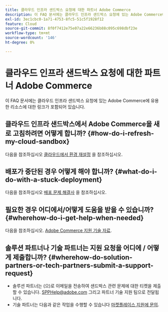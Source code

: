 ```yaml
---
title: 클라우드 인프라 샌드박스 요청에 대한 파트너 Adobe Commerce
description: 이 FAQ 문서에는 클라우드 인프라 샌드박스 요청에 있는 Adobe Commerce에 유용한 리소스에 대한 링크가 포함되어 있습니다.
exl-id: 3ec1cbc0-1a71-4753-8fc5-51c5f1928f12
feature: Cloud
source-git-commit: 8f0f7412e75e07a22e66236b88c095c698dbf23e
workflow-type: tm+mt
source-wordcount: '146'
ht-degree: 0%

---
```


# 클라우드 인프라 샌드박스 요청에 대한 파트너 Adobe Commerce

이 FAQ 문서에는 클라우드 인프라 샌드박스 요청에 있는 Adobe Commerce에 유용한 리소스에 대한 링크가 포함되어 있습니다.

## 클라우드 인프라 샌드박스에서 Adobe Commerce을 새로 고침하려면 어떻게 합니까? {#how-do-i-refresh-my-cloud-sandbox}

다음을 참조하십시오 [클라우드에서 환경 재설정](/help/how-to/general/reset-environment-on-cloud.md) 을 참조하십시오.

## 배포가 중단된 경우 어떻게 해야 합니까? {#what-do-i-do-with-a-stuck-deployment}

다음을 참조하십시오 [배포 문제 해결사](/help/troubleshooting/deployment/magento-deployment-troubleshooter.md) 을 참조하십시오.

## 필요한 경우 어디에서/어떻게 도움을 받을 수 있습니까? {#wherehow-do-i-get-help-when-needed}

다음을 참조하십시오. [Adobe Commerce 지원 기술 자료](https://support.magento.com/hc/en-us).

## 솔루션 파트너나 기술 파트너는 지원 요청을 어디에 / 어떻게 제출합니까? {#wherehow-do-solution-partners-or-tech-partners-submit-a-support-request}

* 솔루션 파트너는 (으)로 이메일을 전송하여 샌드박스 관련 문제에 대한 티켓을 제출할 수 있습니다. [SPPHelp@adobe.com](mailto:SPPHelp@adobe.com) 그리고 파트너 기술 지원 팀으로 전달됩니다.
* 기술 파트너는 다음과 같은 작업을 수행할 수 있습니다 [마켓플레이스 지원에 문의](mailto:commercemarketplacesupport@adobe.com).

